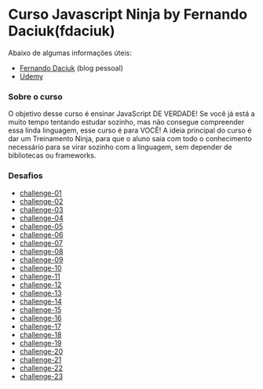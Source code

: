 # Curso Javascript Ninja by Fernando Daciuk(fdaciuk)

Abaixo de algumas informações úteis:

 - [Fernando Daciuk](https://blog.da2k.com.br/) (blog pessoal)
 - [Udemy](https://www.udemy.com/curso-javascript-ninja/)

### Sobre o curso

O objetivo desse curso é ensinar JavaScript DE VERDADE! Se você já está a muito tempo tentando estudar sozinho, mas não consegue compreender essa linda linguagem, esse curso é para VOCÊ! A ideia principal do curso é dar um Treinamento Ninja, para que o aluno saia com todo o conhecimento necessário para se virar sozinho com a linguagem, sem depender de bibliotecas ou frameworks.

### Desafios

 - [challenge-01](./challenge-01/challenge-01.md)
 - [challenge-02](./challenge-02/challenge-02.md)
 - [challenge-03](./challenge-03/challenge-03.md)
 - [challenge-04](./challenge-04/challenge-04.md)
 - [challenge-05](./challenge-05/challenge-05.js)
 - [challenge-06](./challenge-06/challenge-06.js)
 - [challenge-07](./challenge-07/challenge-07.js)
 - [challenge-08](./challenge-08/challenge-08.js)
 - [challenge-09](./challenge-09/challenge-09.js)
 - [challenge-10](./challenge-10/challenge-10.js)
 - [challenge-11](./challenge-11/challenge-11.js)
 - [challenge-12](./challenge-12/challenge-12.js)
 - [challenge-13](./challenge-13/challenge-13.js)
 - [challenge-14](./challenge-14/challenge-14.js)
 - [challenge-15](./challenge-15/challenge-15.js)
 - [challenge-16](./challenge-16/challenge-16.js)
 - [challenge-17](./challenge-17/challenge-17.js)
 - [challenge-18](./challenge-18/challenge-18.js)
 - [challenge-19](./challenge-19/challenge-19.js)
 - [challenge-20](./challenge-20/challenge-20.js)
 - [challenge-21](./challenge-21/challenge-21.js)
 - [challenge-22](./challenge-22/challenge-22.js)
 - [challenge-23](./challenge-23/challenge-23.js)
